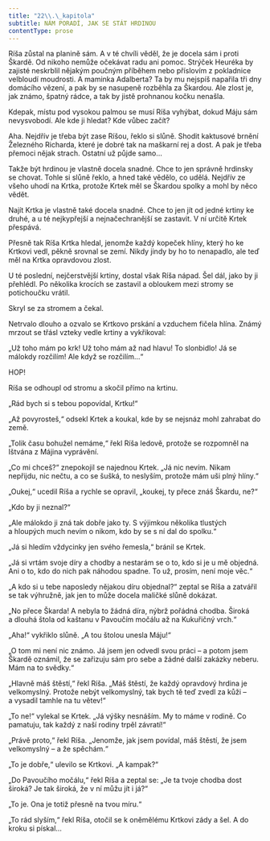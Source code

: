 ```yaml
---
title: "22\\.\_kapitola"
subtitle: NÁM PORADÍ, JAK SE STÁT HRDINOU
contentType: prose
---
```


<section>

Ríša zůstal na planině sám. A v té chvíli věděl, že je docela sám i proti Škardě. Od nikoho nemůže očekávat radu ani pomoc. Strýček Heuréka by zajisté neskrblil nějakým poučným příběhem nebo příslovím z pokladnice velbloudí moudrosti. A maminka Adalberta? Ta by mu nejspíš napařila tři dny domácího vězení, a pak by se nasupeně rozběhla za Škardou. Ale zlost je, jak známo, špatný rádce, a tak by jistě prohnanou kočku nenašla.

Kdepak, místu pod vysokou palmou se musí Ríša vyhýbat, dokud Máju sám nevysvobodí. Ale kde ji hledat? Kde vůbec začít?

Aha. Nejdřív je třeba být zase Ríšou, řeklo si slůně. Shodit kaktusové brnění Železného Richarda, které je dobré tak na maškarní rej a dost. A pak je třeba přemoci nějak strach. Ostatní už půjde samo…

Takže být hrdinou je vlastně docela snadné. Chce to jen správně hrdinsky se chovat. Tohle si slůně řeklo, a hned také vědělo, co udělá. Nejdřív ze všeho uhodí na Krtka, protože Krtek měl se Škardou spolky a mohl by něco vědět.

Najít Krtka je vlastně také docela snadné. Chce to jen jít od jedné krtiny ke druhé, a u té nejkypřejší a nejnačechranější se zastavit. V ní určitě Krtek přespává.

Přesně tak Ríša Krtka hledal, jenomže každý kopeček hlíny, který ho ke Krtkovi vedl, pěkně srovnal se zemí. Nikdy jindy by ho to nenapadlo, ale teď měl na Krtka opravdovou zlost.

U té poslední, nejčerstvější krtiny, dostal však Ríša nápad. Šel dál, jako by ji přehlédl. Po několika krocích se zastavil a obloukem mezi stromy se potichoučku vrátil.

Skryl se za stromem a čekal.

Netrvalo dlouho a ozvalo se Krtkovo prskání a vzduchem fičela hlína. Známý mrzout se třásl vzteky vedle krtiny a vykřikoval:

„Už toho mám po krk! Už toho mám až nad hlavu! To slonbidlo! Já se málokdy rozčilím! Ale když se rozčilím…“

HOP!

Ríša se odhoupl od stromu a skočil přímo na krtinu.

„Rád bych si s tebou popovídal, Krtku!“

„Až povyrosteš,“ odsekl Krtek a koukal, kde by se nejsnáz mohl zahrabat do země.

„Tolik času bohužel nemáme,“ řekl Ríša ledově, protože se rozpomněl na Ištvána z Májina vyprávění.

„Co mi chceš?“ znepokojil se najednou Krtek. „Já nic nevím. Nikam nepřijdu, nic nečtu, a co se šušká, to neslyším, protože mám uši plný hlíny.“

„Oukej,“ ucedil Ríša a rychle se opravil, „koukej, ty přece znáš Škardu, ne?“

„Kdo by ji neznal?“

„Ale málokdo ji zná tak dobře jako ty. S výjimkou několika tlustých a hloupých much nevím o nikom, kdo by se s ní dal do spolku.“

„Já si hledím vždycinky jen svého řemesla,“ bránil se Krtek.

„Já si vrtám svoje díry a chodby a nestarám se o to, kdo si je u mě objedná. Ani o to, kdo do nich pak náhodou spadne. To už, prosím, není moje věc.“

„A kdo si u tebe naposledy nějakou díru objednal?“ zeptal se Ríša a zatvářil se tak výhružně, jak jen to může docela maličké slůně dokázat.

„No přece Škarda! A nebyla to žádná díra, nýbrž pořádná chodba. Široká a dlouhá štola od kaštanu v Pavoučím močálu až na Kukuřičný vrch.“

„Aha!“ vykřiklo slůně. „A tou štolou unesla Máju!“

„O tom mi není nic známo. Já jsem jen odvedl svou práci – a potom jsem Škardě oznámil, že se zařizuju sám pro sebe a žádné další zakázky neberu. Mám na to svědky.“

„Hlavně máš štěstí,“ řekl Ríša. „Máš štěstí, že každý opravdový hrdina je velkomyslný. Protože nebýt velkomyslný, tak bych tě teď zvedl za kůži – a vysadil tamhle na tu větev!“

„To ne!“ vylekal se Krtek. „Já výšky nesnáším. My to máme v rodině. Co pamatuju, tak každý z naší rodiny trpěl závratí!“

„Právě proto,“ řekl Ríša. „Jenomže, jak jsem povídal, máš štěstí, že jsem velkomyslný – a že spěchám.“

„To je dobře,“ ulevilo se Krtkovi. „A kampak?“

„Do Pavoučího močálu,“ řekl Ríša a zeptal se: „Je ta tvoje chodba dost široká? Je tak široká, že v ní můžu jít i já?“

„To je. Ona je totiž přesně na tvou míru.“

„To rád slyším,“ řekl Ríša, otočil se k oněmělému Krtkovi zády a šel. A do kroku si pískal…

</section>
